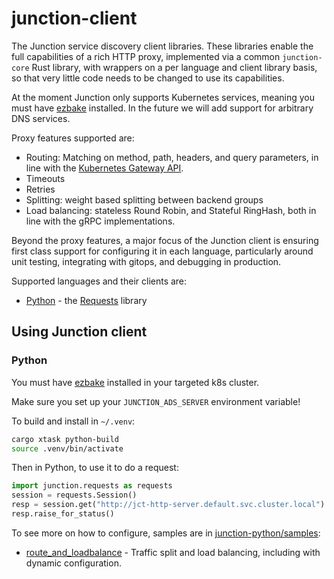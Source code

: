 # junction-client

The Junction service discovery client libraries. These libraries enable the full
capabilities of a rich HTTP proxy, implemented via a common `junction-core`
Rust library, with wrappers on a per language and client library basis, so that 
very little code needs to be changed to use its capabilities. 

At the moment Junction only supports Kubernetes services, meaning you must have
[ezbake][ezbake] installed. In the future we will add support for arbitrary DNS
services.

Proxy features supported are:
* Routing: Matching on method, path, headers, and query parameters, in line with the
  [Kubernetes Gateway API](https://gateway-api.sigs.k8s.io/).
* Timeouts
* Retries
* Splitting: weight based splitting between backend groups
* Load balancing: stateless Round Robin, and Stateful RingHash, both in line with
  the gRPC implementations.

Beyond the proxy features, a major focus of the Junction client is ensuring
first class support for configuring it in each language, particularly
around unit testing, integrating with gitops, and debugging in production.

Supported languages and their clients are:
* [Python](#python) - the [Requests][requests] library

[ezbake]: https://github.com/junction-labs/ezbake
[requests]: https://pypi.org/project/requests/
[gatewayapi]: https://gateway-api.sigs.k8s.io/

## Using Junction client

### Python

You must have [ezbake](https://github.com/junction-labs/ezbake) installed in
your targeted k8s cluster. 

Make sure you set up your `JUNCTION_ADS_SERVER` environment variable!

To build and install in `~/.venv`:
```bash 
cargo xtask python-build
source .venv/bin/activate
```

Then in Python, to use it to do a request:
```python
import junction.requests as requests
session = requests.Session()
resp = session.get("http://jct-http-server.default.svc.cluster.local")
resp.raise_for_status()
```

To see more on how to configure, samples are in
[junction-python/samples](./junction-python/samples/):

* [route_and_loadbalance](./junction-python/samples/route_and_loadbalance/README.md) -
  Traffic split and load balancing, including with dynamic configuration.
